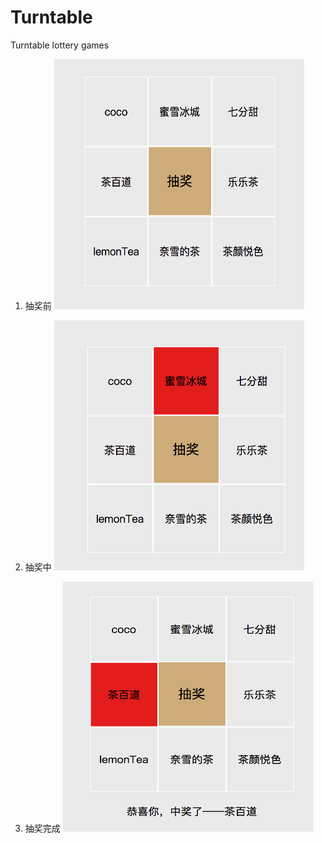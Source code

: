 # Turntable

Turntable lottery games

1. 抽奖前
   <img src="public/1.png" style="width: 400px;height: 400px;" />

2. 抽奖中
   <img src="public/2.png" style="width: 400px;height: 400px;" />

3. 抽奖完成
   <img src="public/3.png" style="width: 400px;height: 400px;" />
